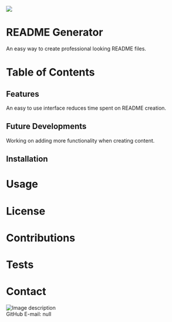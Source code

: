 ![](https://img.shields.io/badge/GitHub-GET%20THIS%20CODE-blue?style=social&logo=appveyor?&link=http://https://github.com/skvisual&link=https://github.com/skvisual/README_Generator) 
# README Generator
An easy way to create professional looking README files.
# Table of Contents
## Features
An easy to use interface reduces time spent on README creation.
## Future Developments
Working on adding more functionality when creating content.
## Installation
# Usage
# License
# Contributions
# Tests
# Contact
![Image description](https://avatars3.githubusercontent.com/u/59944251?v=4)  
GitHub E-mail: null